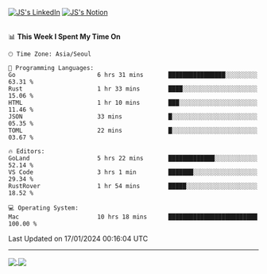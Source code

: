 
[![JS's LinkedIn](https://img.shields.io/badge/LinkedIn-blue?style=for-the-badge&logo=linkedin)](https://www.linkedin.com/in/jaeseung-lee-5a2a32139/) 
[![JS's Notion](https://img.shields.io/badge/Notion-black?style=for-the-badge&logo=notion)](https://bit.ly/ljswiki1) <br><br>
<!-- ![JS's GitHub stats](https://github-readme-stats-lemon-five.vercel.app/api?username=tkxkd0159&hide=contribs,prs,stars,issues&show_icons=true&theme=react&include_all_commits=true)   -->
<!-- ![Top Langs](https://github-readme-stats-lemon-five.vercel.app/api/top-langs/?username=tkxkd0159&layout=compact&hide=jupyter%20notebook,scss,html,css&langs_count=10)  -->


<!--START_SECTION:waka-->
📊 **This Week I Spent My Time On** 

```text
🕑︎ Time Zone: Asia/Seoul

💬 Programming Languages: 
Go                       6 hrs 31 mins       ████████████████░░░░░░░░░   63.31 % 
Rust                     1 hr 33 mins        ████░░░░░░░░░░░░░░░░░░░░░   15.06 % 
HTML                     1 hr 10 mins        ███░░░░░░░░░░░░░░░░░░░░░░   11.46 % 
JSON                     33 mins             █░░░░░░░░░░░░░░░░░░░░░░░░   05.35 % 
TOML                     22 mins             █░░░░░░░░░░░░░░░░░░░░░░░░   03.67 % 

🔥 Editors: 
GoLand                   5 hrs 22 mins       █████████████░░░░░░░░░░░░   52.14 % 
VS Code                  3 hrs 1 min         ███████░░░░░░░░░░░░░░░░░░   29.34 % 
RustRover                1 hr 54 mins        █████░░░░░░░░░░░░░░░░░░░░   18.52 % 

💻 Operating System: 
Mac                      10 hrs 18 mins      █████████████████████████   100.00 % 
```


 Last Updated on 17/01/2024 00:16:04 UTC
<!--END_SECTION:waka-->

---
<a href="https://github.com/tkxkd0159/dsalgo">
  <img align="center" src="https://github-readme-stats-lemon-five.vercel.app/api/pin/?username=tkxkd0159&repo=dsalgo&theme=react" />
</a>
<a href="https://github.com/tkxkd0159/books">
  <img align="center" src="https://github-readme-stats-lemon-five.vercel.app/api/pin/?username=tkxkd0159&repo=books&theme=react" />
</a>

<!---
- 🔭 I’m currently working on ...
- 🌱 I’m currently learning blockchain and distributed network
- 👯 I’m looking to collaborate on ...
- 🤔 I’m looking for help with ...
- 💬 Ask me about ...
- 📫 How to reach me: ...
- 😄 Pronouns: ...
- ⚡ Fun fact: ...
-->
